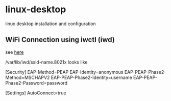 # linux-desktop
linux desktop installation and configuration

## WiFi Connection using iwctl (iwd)
see [here](https://www.reddit.com/r/archlinux/comments/nlpr7l/wifi_connection_with_iwctl_university_network)

/var/lib/iwd/ssid-name.8021x looks like

[Security] 
EAP-Method=PEAP
EAP-Identity=anonymous
EAP-PEAP-Phase2-Method=MSCHAPV2
EAP-PEAP-Phase2-Identity=username
EAP-PEAP-Phase2-Password=password

[Settings]
AutoConnect=true
